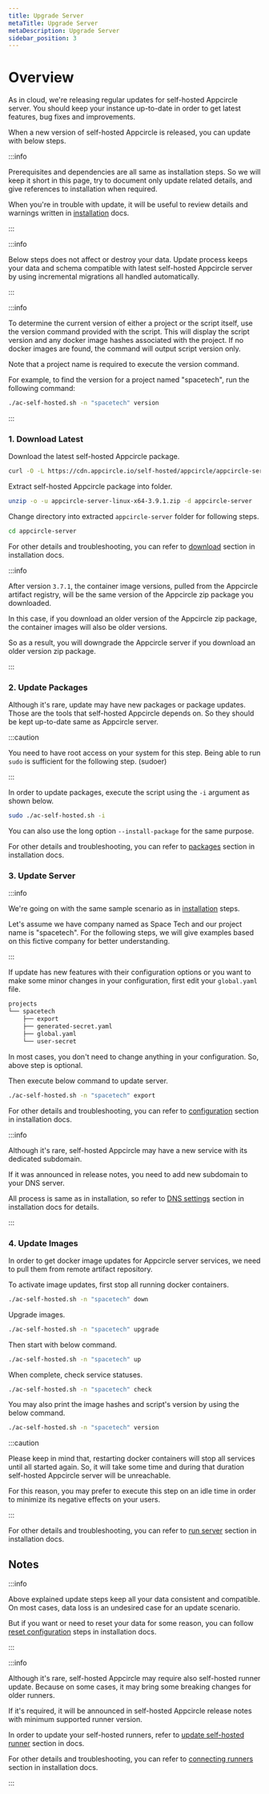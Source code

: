```yaml
---
title: Upgrade Server
metaTitle: Upgrade Server
metaDescription: Upgrade Server
sidebar_position: 3
---
```


# Overview

As in cloud, we're releasing regular updates for self-hosted Appcircle server. You should keep your instance up-to-date in order to get latest features, bug fixes and improvements.

When a new version of self-hosted Appcircle is released, you can update with below steps.

:::info

Prerequisites and dependencies are all same as installation steps. So we will keep it short in this page, try to document only update related details, and give references to installation when required.

When you're in trouble with update, it will be useful to review details and warnings written in [installation](./install-server/docker.md) docs.

:::

:::info

Below steps does not affect or destroy your data. Update process keeps your data and schema compatible with latest self-hosted Appcircle server by using incremental migrations all handled automatically.

:::

:::info

To determine the current version of either a project or the script itself, use the version command provided with the script. This will display the script version and any docker image hashes associated with the project. If no docker images are found, the command will output script version only.

Note that a project name is required to execute the version command.

For example, to find the version for a project named "spacetech", run the following command:

```bash
./ac-self-hosted.sh -n "spacetech" version
```

:::

### 1. Download Latest

Download the latest self-hosted Appcircle package.

```bash
curl -O -L https://cdn.appcircle.io/self-hosted/appcircle/appcircle-server-linux-x64-3.9.1.zip
```

Extract self-hosted Appcircle package into folder.

```bash
unzip -o -u appcircle-server-linux-x64-3.9.1.zip -d appcircle-server
```

Change directory into extracted `appcircle-server` folder for following steps.

```bash
cd appcircle-server
```

For other details and troubleshooting, you can refer to [download](./install-server/docker.md#1-download) section in installation docs.

:::info

After version `3.7.1`, the container image versions, pulled from the Appcircle artifact registry, will be the same version of the Appcircle zip package you downloaded.

In this case, if you download an older version of the Appcircle zip package, the container images will also be older versions.

So as a result, you will downgrade the Appcircle server if you download an older version zip package.

:::

### 2. Update Packages

Although it's rare, update may have new packages or package updates. Those are the tools that self-hosted Appcircle depends on. So they should be kept up-to-date same as Appcircle server.

:::caution

You need to have root access on your system for this step. Being able to run `sudo` is sufficient for the following step. (sudoer)

:::

In order to update packages, execute the script using the `-i` argument as shown below.

```bash
sudo ./ac-self-hosted.sh -i
```

You can also use the long option `--install-package` for the same purpose.

For other details and troubleshooting, you can refer to [packages](./install-server/docker.md#2-packages) section in installation docs.

### 3. Update Server

:::info

We're going on with the same sample scenario as in [installation](./install-server/docker.md#3-configure) steps.

Let's assume we have company named as Space Tech and our project name is "spacetech". For the following steps, we will give examples based on this fictive company for better understanding.

:::

If update has new features with their configuration options or you want to make some minor changes in your configuration, first edit your `global.yaml` file.

```txt
projects
└── spacetech
    ├── export
    ├── generated-secret.yaml
    ├── global.yaml
    └── user-secret
```

In most cases, you don't need to change anything in your configuration. So, above step is optional.

Then execute below command to update server.

```bash
./ac-self-hosted.sh -n "spacetech" export
```

For other details and troubleshooting, you can refer to [configuration](./install-server/docker.md#3-configure) section in installation docs.

:::info

Although it's rare, self-hosted Appcircle may have a new service with its dedicated subdomain.

If it was announced in release notes, you need to add new subdomain to your DNS server.

All process is same as in installation, so refer to [DNS settings](./install-server/docker.md#4-dns-settings) section in installation docs for details.

:::

### 4. Update Images

In order to get docker image updates for Appcircle server services, we need to pull them from remote artifact repository.

To activate image updates, first stop all running docker containers.

```bash
./ac-self-hosted.sh -n "spacetech" down
```

Upgrade images.

```bash
./ac-self-hosted.sh -n "spacetech" upgrade
```

Then start with below command.

```bash
./ac-self-hosted.sh -n "spacetech" up
```

When complete, check service statuses.

```bash
./ac-self-hosted.sh -n "spacetech" check
```

You may also print the image hashes and script's version by using the below command.

```bash
./ac-self-hosted.sh -n "spacetech" version
```

:::caution

Please keep in mind that, restarting docker containers will stop all services until all started again. So, it will take some time and during that duration self-hosted Appcircle server will be unreachable.

For this reason, you may prefer to execute this step on an idle time in order to minimize its negative effects on your users.

:::

For other details and troubleshooting, you can refer to [run server](./install-server/docker.md#5-run-server) section in installation docs.

## Notes

:::info

Above explained update steps keep all your data consistent and compatible. On most cases, data loss is an undesired case for an update scenario.

But if you want or need to reset your data for some reason, you can follow [reset configuration](./install-server/docker.md#reset-configuration) steps in installation docs.

:::

:::info

Although it's rare, self-hosted Appcircle may require also self-hosted runner update. Because on some cases, it may bring some breaking changes for older runners.

If it's required, it will be announced in self-hosted Appcircle release notes with minimum supported runner version.

In order to update your self-hosted runners, refer to [update self-hosted runner](./self-hosted-runner/update.md) section in docs.

For other details and troubleshooting, you can refer to [connecting runners](./install-server/docker.md#connecting-runners) section in installation docs.

:::
